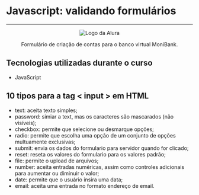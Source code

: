 # Javascript: validando formulários

<hr>

<p align="center"> <img src="https://github.com/MonicaHillman/aluraplay-requisicoes/blob/main/img/logo.png" alt="Logo da Alura"> </p>
<p align="center">Formulário de criação de contas para o banco virtual MoniBank.</p>

## Tecnologias utilizadas durante o curso
* JavaScript

## 10 tipos para a tag < input > em HTML

- text: aceita texto simples;
- password: simiar a text, mas os caracteres são mascarados (não visíveis);
- checkbox: permite que selecione ou desmarque opções;
- radio: permite que escolha uma opção de um conjunto de opções multuamente exclusivas;
- submit: envia os dados do formulario para  servidor quando for clicado;
- reset: reseta os valores do formulario para os valores padrão;
- file: permite o upload de arquivos; 
- number: aceita entradas numéricas, assim como controles adicionais para aumentar ou diminuir o valor;
- date: permite que o usuário insira uma data;
- email: aceita uma entrada no formato endereço de email. 





